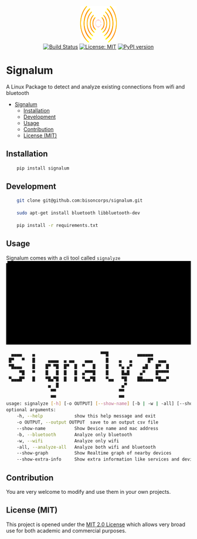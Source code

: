 <p align="center">
  <img width="100" height="100" src="signalum.png"><br>
    <span> <a href="https://travis-ci.com/bisoncorps/signalum"><img src="https://travis-ci.com/bisoncorps/signalum.svg" alt="Build Status" height="18"></a> <a href="https://opensource.org/licenses/MIT"><img src="https://img.shields.io/badge/License-MIT-yellow.svg" alt="License: MIT" height="18"></a> <a href="https://badge.fury.io/py/signalum"><img src="https://badge.fury.io/py/Signalum.svg" alt="PyPI version" height="18"></a> </span>
  <h1> Signalum </h1>
</p>

A Linux Package to detect and analyze existing connections from wifi and bluetooth

- [Signalum](#signalum)
  - [Installation](#installation)
  - [Development](#development)
  - [Usage](#usage)
  - [Contribution](#contribution)
  - [License (MIT)](#license-mit)

## Installation

```bash
    pip install signalum
```

## Development

```bash
    git clone git@github.com:bisoncorps/signalum.git

    sudo apt-get install bluetooth libbluetooth-dev

    pip install -r requirements.txt

```



## Usage

Signalum comes with a cli tool called `signalyze`
![Demo](output.gif)

```bash
  ▄▄▄▄    ▄                         ▀▀█           ▄▄▄▄▄▄
 █▀   ▀   █     ▄▄▄▄  ▄ ▄▄    ▄▄▄     █    ▄   ▄      █▀  ▄▄▄
 ▀█▄▄▄    █    █▀ ▀█  █▀  █  ▀   █    █    ▀▄ ▄▀    ▄█   █▀  █
     ▀█   ▀    █   █  █   █  ▄▀▀▀█    █     █▄█    ▄▀    █▀▀▀▀
 ▀▄▄▄█▀   █    ▀█▄▀█  █   █  ▀▄▄▀█    ▀▄▄   ▀█    ██▄▄▄▄ ▀█▄▄▀
                ▄  █                        ▄▀
                 ▀▀                        ▀▀
                 ▀▀                        ▀▀
usage: signalyze [-h] [-o OUTPUT] [--show-name] [-b | -w | -all] [--show-graph | --show-extra-info]
optional arguments:
    -h, --help            show this help message and exit                  
    -o OUTPUT, --output OUTPUT  save to an output csv file                       
    --show-name           Show Device name and mac address                 
    -b, --bluetooth       Analyze only bluetooth                           
    -w, --wifi            Analyze only wifi                                
    -all, --analyze-all   Analyze both wifi and bluetooth  
    --show-graph          Show Realtime graph of nearby devices
    --show-extra-info     Show extra information like services and device  classification   
```


## Contribution

You are very welcome to modify and use them in your own projects.

## License (MIT)

This project is opened under the [MIT 2.0 License](https://github.com/bisoncorps/signalum/blob/master/LICENSE) which allows very broad use for both academic and commercial purposes.
